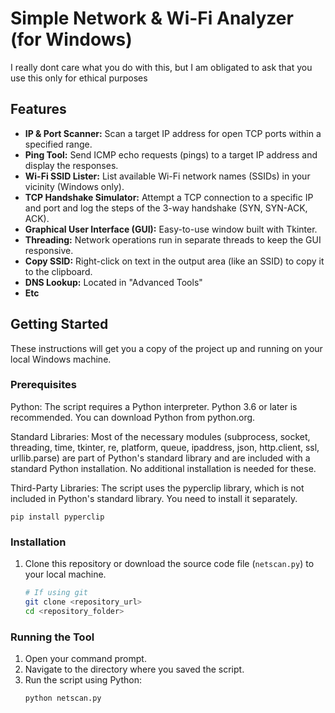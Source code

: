 # Simple Network & Wi-Fi Analyzer (for Windows)

I really dont care what you do with this, but I am obligated to ask that you use this only for ethical purposes

## Features

* **IP & Port Scanner:** Scan a target IP address for open TCP ports within a specified range.
* **Ping Tool:** Send ICMP echo requests (pings) to a target IP address and display the responses.
* **Wi-Fi SSID Lister:** List available Wi-Fi network names (SSIDs) in your vicinity (Windows only).
* **TCP Handshake Simulator:** Attempt a TCP connection to a specific IP and port and log the steps of the 3-way handshake (SYN, SYN-ACK, ACK).
* **Graphical User Interface (GUI):** Easy-to-use window built with Tkinter.
* **Threading:** Network operations run in separate threads to keep the GUI responsive.
* **Copy SSID:** Right-click on text in the output area (like an SSID) to copy it to the clipboard.
* **DNS Lookup:** Located in "Advanced Tools"
* **Etc**
  
## Getting Started

These instructions will get you a copy of the project up and running on your local Windows machine.

### Prerequisites
  Python: The script requires a Python interpreter. Python 3.6 or later is recommended. You can download Python from python.org.
  
  Standard Libraries: Most of the necessary modules (subprocess, socket, threading, time, tkinter, re, platform, queue, ipaddress, json, http.client, ssl, urllib.parse) are part of Python's standard library and are included with a standard Python installation. No additional installation is needed for these.
  
  Third-Party Libraries: The script uses the pyperclip library, which is not included in Python's standard library. You need to install it separately.

    pip install pyperclip


### Installation

1.  Clone this repository or download the source code file (`netscan.py`) to your local machine.
    ```bash
    # If using git
    git clone <repository_url>
    cd <repository_folder>
    ```

### Running the Tool

1.  Open your command prompt.
2.  Navigate to the directory where you saved the script.
3.  Run the script using Python:
    ```bash
    python netscan.py
